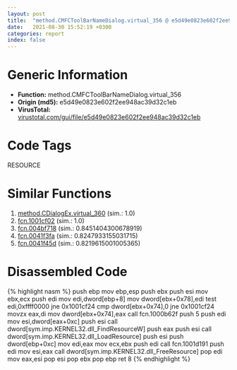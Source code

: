 ```yaml
---
layout: post
title:  "method.CMFCToolBarNameDialog.virtual_356 @ e5d49e0823e602f2ee948ac39d32c1eb"
date:   2021-08-30 15:52:19 +0300
categories: report
index: false
---
```


# Generic Information
- **Function:** method.CMFCToolBarNameDialog.virtual\_356
- **Origin (md5):** e5d49e0823e602f2ee948ac39d32c1eb
- **VirusTotal:** [virustotal.com/gui/file/e5d49e0823e602f2ee948ac39d32c1eb][virustotal_ref]

# Code Tags
<span class="tag" id="RESOURCE">RESOURCE</span>


# Similar Functions

1. [method.CDialogEx.virtual\_360][similar_1_ref] (sim.: 1.0)
2. [fcn.1001cf02][similar_2_ref] (sim.: 1.0)
3. [fcn.004bf718][similar_3_ref] (sim.: 0.8451404300678919)
4. [fcn.0041f3fa][similar_4_ref] (sim.: 0.8247933155031715)
5. [fcn.0041f45d][similar_5_ref] (sim.: 0.8219615001005365)


# Disassembled Code

{% highlight nasm %}
push ebp
mov ebp,esp
push ebx
push esi
mov ebx,ecx
push edi
mov edi,dword[ebp+8]
mov dword[ebx+0x78],edi
test edi,0xffff0000
jne 0x1001cf24
cmp dword[ebx+0x74],0
jne 0x1001cf24
movzx eax,di
mov dword[ebx+0x74],eax
call fcn.1000b62f
push 5
push edi
mov esi,dword[eax+0xc]
push esi
call dword[sym.imp.KERNEL32.dll_FindResourceW]
push eax
push esi
call dword[sym.imp.KERNEL32.dll_LoadResource]
push esi
push dword[ebp+0xc]
mov edi,eax
mov ecx,ebx
push edi
call fcn.1001d191
push edi
mov esi,eax
call dword[sym.imp.KERNEL32.dll_FreeResource]
pop edi
mov eax,esi
pop esi
pop ebx
pop ebp
ret 8
{% endhighlight %}


[similar_1_ref]: /report/method.CDialogEx.virtual_360@9c2b894b84f59672d8be2e984066f76f
[similar_2_ref]: /report/fcn.1001cf02@e5d49e0823e602f2ee948ac39d32c1eb
[similar_3_ref]: /report/fcn.004bf718@b3771987fba16f4fba07d1109ec72c76
[similar_4_ref]: /report/fcn.0041f3fa@ba5ec83721de3ca10b3c9583f3b2c6a1
[similar_5_ref]: /report/fcn.0041f45d@ba5ec83721de3ca10b3c9583f3b2c6a1
[virustotal_ref]: https://www.virustotal.com/gui/file/e5d49e0823e602f2ee948ac39d32c1eb